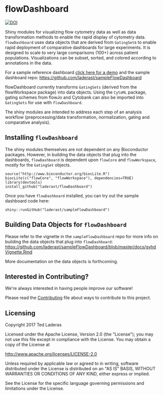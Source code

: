 # flowDashboard

[![DOI](https://zenodo.org/badge/72794399.svg)](https://zenodo.org/badge/latestdoi/72794399)

Shiny modules for visualizing flow cytometry data as well as data transformation methods to enable the rapid display of cytometry data. `flowDashboard` uses data objects that are derived from `GatingSet`s to enable rapid deployment of comparative dashboards for large experiments. It is designed to scale to very large comparisons (100+) across patient populations. Visualizations can be subset, sorted, and colored according to annotations in the data.

For a sample reference dashboard [click here for a demo](https://tladeras.shinyapps.io/sampleFlowDashboard/) and the sample dashboard repo: https://github.com/laderast/sampleFlowDashboard

flowDashboard currently transforms `GatingSets` (derived from the flowWorkspace package) into data objects. Using the `CytoML` package, gating schemes from flowJo and Cytobank can also be imported into `GatingSets` for use with `flowDashboard`.

The shiny modules are intended to address each step of an analysis workflow (preprocessing/data transformation, normalization, gating and comparative analysis).

## Installing `flowDashboard`

The shiny modules themselves are not dependent on any Bioconductor packages. However, in building the data objects that plug into the dashboards, `flowDashboard` is dependent upon `flowCore` and `flowWorkspace`, mostly for the `GatingSet` objects.

```
source("http://www.bioconductor.org/biocLite.R")
biocLite(c("flowCore", "flowWorkspace"), dependencies=TRUE)
library(devtools)
install_github("laderast/flowDashboard")
```

Once you have `flowDashboard` installed, you can try out the sample dashboard code here:

```
shiny::runGitHub("laderast/sampleFlowDashboard")
```

## Building Data Objects for `flowDashboard`

Please refer to the vignette in the `sampleFlowDashboard` repo for more info on building the data objects that plug into `flowDashboard`: https://github.com/laderast/sampleFlowDashboard/blob/master/docs/gvhdVignette.Rmd

More documentation on the data objects is forthcoming.

## Interested in Contributing?

We're always interested in having people improve our software!

Please read the [Contributing](contributing.md) file about ways to contribute to this project.

## Licensing

Copyright 2017 Ted Laderas

Licensed under the Apache License, Version 2.0 (the "License"); you may not use this file except in compliance with the License. You may obtain a copy of the License at

http://www.apache.org/licenses/LICENSE-2.0

Unless required by applicable law or agreed to in writing, software distributed under the License is distributed on an "AS IS" BASIS, WITHOUT WARRANTIES OR CONDITIONS OF ANY KIND, either express or implied.
   
See the License for the specific language governing permissions and limitations under the License.
